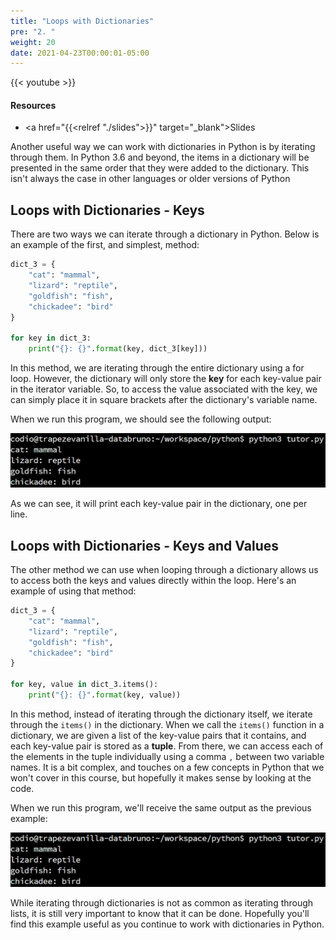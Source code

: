 ```yaml
---
title: "Loops with Dictionaries"
pre: "2. "
weight: 20
date: 2021-04-23T00:00:01-05:00
---
```


{{< youtube  >}}

#### Resources

* <a href="{{<relref "./slides">}}" target="_blank">Slides</a>

Another useful way we can work with dictionaries in Python is by iterating through them. In Python 3.6 and beyond, the items in a dictionary will be presented in the same order that they were added to the dictionary. This isn't always the case in other languages or older versions of Python

## Loops with Dictionaries - Keys

There are two ways we can iterate through a dictionary in Python. Below is an example of the first, and simplest, method:

```python
dict_3 = {
    "cat": "mammal",
    "lizard": "reptile",
    "goldfish": "fish",
    "chickadee": "bird"
}

for key in dict_3:
    print("{}: {}".format(key, dict_3[key]))
```

In this method, we are iterating through the entire dictionary using a for loop. However, the dictionary will only store the **key** for each key-value pair in the iterator variable. So, to access the value associated with the key, we can simply place it in square brackets after the dictionary's variable name. 

When we run this program, we should see the following output:

![Output 1](/images/lab14/output1.png)

As we can see, it will print each key-value pair in the dictionary, one per line.

## Loops with Dictionaries - Keys and Values

The other method we can use when looping through a dictionary allows us to access both the keys and values directly within the loop. Here's an example of using that method:

```python
dict_3 = {
    "cat": "mammal",
    "lizard": "reptile",
    "goldfish": "fish",
    "chickadee": "bird"
}

for key, value in dict_3.items():
    print("{}: {}".format(key, value))
```

In this method, instead of iterating through the dictionary itself, we iterate through the `items()` in the dictionary. When we call the `items()` function in a dictionary, we are given a list of the key-value pairs that it contains, and each key-value pair is stored as a **tuple**. From there, we can access each of the elements in the tuple individually using a comma `,` between two variable names. It is a bit complex, and touches on a few concepts in Python that we won't cover in this course, but hopefully it makes sense by looking at the code.

When we run this program, we'll receive the same output as the previous example:

![Output 1](/images/lab14/output1.png)

While iterating through dictionaries is not as common as iterating through lists, it is still very important to know that it can be done. Hopefully you'll find this example useful as you continue to work with dictionaries in Python.